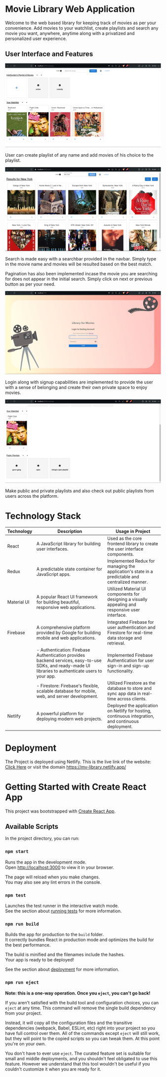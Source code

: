 # Movie Library Web Application

Welcome to the web based library for keeping track of movies as per your convenience. Add movies to your watchlist, create playlists and search any movie you want, anywhere, anytime along with a privatized and personalized user experience.

## User Interface and Features
![image](./public/images/Screenshot_homepage.png)

User can create playlist of any name and add movies of his choice to the playlist.

![image](./public/images/Screenshot_search.png)

Search is made easy with a searchbar provided in the navbar. Simply type in the movie name and movies will be resulted based on the best match.

Pagination has also been implemented incase the movie you are searching for does not appear in the initial search. Simply click on next or previous button as per your need.

![image](./public/images/Screenshot_login.png)

Login along with signup capabilities are implemented to provide the user with a sense of belonging and create their own private space to enjoy movies.

![image](./public/images/Screenshot_publicPlaylist.png)

Make public and private playlists and also check out public playlists from users across the platform.

# Technology Stack

| Technology    | Description                                                                                      | Usage in Project                                                                                   |
|---------------|--------------------------------------------------------------------------------------------------|----------------------------------------------------------------------------------------------------|
| React         | A JavaScript library for building user interfaces.                                               | Used as the core frontend library to create the user interface components.                         |
| Redux         | A predictable state container for JavaScript apps.                                                | Implemented Redux for managing the application's state in a predictable and centralized manner.     |
| Material UI   | A popular React UI framework for building beautiful, responsive web applications.               | Utilized Material UI components for designing a visually appealing and responsive user interface.   |
| Firebase      | A comprehensive platform provided by Google for building mobile and web applications.            | Integrated Firebase for user authentication and Firestore for real-time data storage and retrieval. |
|               | - Authentication: Firebase Authentication provides backend services, easy-to-use SDKs, and ready-made UI libraries to authenticate users to your app. | Implemented Firebase Authentication for user sign-in and sign-up functionality.                     |
|               | - Firestore: Firebase's flexible, scalable database for mobile, web, and server development.     | Utilized Firestore as the database to store and sync app data in real-time across clients.          |
| Netlify       | A powerful platform for deploying modern web projects.                                             | Deployed the application on Netlify for hosting, continuous integration, and continuous deployment. |

# Deployment

The Project is deployed using Netlify. This is the live link of the website: [Click Here](https://mv-library.netlify.app/) or visit the domain https://mv-library.netlify.app/

# Getting Started with Create React App

This project was bootstrapped with [Create React App](https://github.com/facebook/create-react-app).

## Available Scripts

In the project directory, you can run:

### `npm start`

Runs the app in the development mode.\
Open [http://localhost:3000](http://localhost:3000) to view it in your browser.

The page will reload when you make changes.\
You may also see any lint errors in the console.

### `npm test`

Launches the test runner in the interactive watch mode.\
See the section about [running tests](https://facebook.github.io/create-react-app/docs/running-tests) for more information.

### `npm run build`

Builds the app for production to the `build` folder.\
It correctly bundles React in production mode and optimizes the build for the best performance.

The build is minified and the filenames include the hashes.\
Your app is ready to be deployed!

See the section about [deployment](https://facebook.github.io/create-react-app/docs/deployment) for more information.

### `npm run eject`

**Note: this is a one-way operation. Once you `eject`, you can't go back!**

If you aren't satisfied with the build tool and configuration choices, you can `eject` at any time. This command will remove the single build dependency from your project.

Instead, it will copy all the configuration files and the transitive dependencies (webpack, Babel, ESLint, etc) right into your project so you have full control over them. All of the commands except `eject` will still work, but they will point to the copied scripts so you can tweak them. At this point you're on your own.

You don't have to ever use `eject`. The curated feature set is suitable for small and middle deployments, and you shouldn't feel obligated to use this feature. However we understand that this tool wouldn't be useful if you couldn't customize it when you are ready for it.
